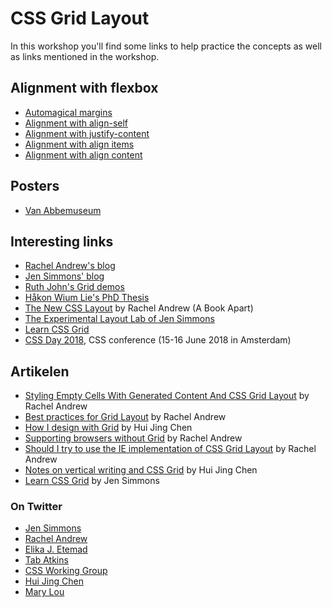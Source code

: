 # CSS Grid Layout

In this workshop you'll find some links to help practice the concepts as well as links mentioned in the workshop. 

## Alignment with flexbox 

* [Automagical margins](https://codepen.io/hidde/pen/mqLGyg)
* [Alignment with align-self](https://codepen.io/hidde/pen/dZeqGQ)
* [Alignment with justify-content](https://codepen.io/hidde/pen/QOrVdK)
* [Alignment with align items](https://codepen.io/hidde/pen/NwMLaR)
* [Alignment with align content](https://codepen.io/hidde/pen/pdVOar)

## Posters

* [Van Abbemuseum](https://codepen.io/hidde/pen/oyXLYx)

## Interesting links

* [Rachel Andrew's blog](https://rachelandrew.co.uk)
* [Jen Simmons' blog](http://jensimmons.com/)
* [Ruth John's Grid demos](https://codepen.io/search/pens/?q=grid&limit=Rumyra)
* [Håkon Wium Lie's PhD Thesis](http://www.wiumlie.no/2006/phd/css.pdf)
* [The New CSS Layout](https://abookapart.com/products/the-new-css-layout) by Rachel Andrew (A Book Apart)
* [The Experimental Layout Lab of Jen Simmons](http://labs.jensimmons.com/)
* [Learn CSS Grid](http://learncssgrid.com)
* [CSS Day 2018](https://cssday.nl/2018), CSS conference (15-16 June 2018 in Amsterdam)

## Artikelen

* [Styling Empty Cells With Generated Content And CSS Grid Layout](https://www.smashingmagazine.com/2018/02/generated-content-grid-layout/) by Rachel Andrew
* [Best practices for Grid Layout](https://www.smashingmagazine.com/2018/04/best-practices-grid-layout/) by Rachel Andrew
* [How I design with Grid](https://www.chenhuijing.com/blog/how-i-design-with-css-grid/) by Hui Jing Chen
* [Supporting browsers without Grid](https://www.smashingmagazine.com/2017/11/css-grid-supporting-browsers-without-grid/) by Rachel Andrew
* [Should I try to use the IE implementation of CSS Grid Layout](https://rachelandrew.co.uk/archives/2016/11/26/should-i-try-to-use-the-ie-implementation-of-css-grid-layout/) by Rachel Andrew
* [Notes on vertical writing and CSS Grid](https://www.chenhuijing.com/blog/notes-on-vertical-writing-and-grid/#%F0%9F%91%BE) by Hui Jing Chen
* [Learn CSS Grid](http://jensimmons.com/post/feb-27-2017/learn-css-grid) by Jen Simmons

### On Twitter

* [Jen Simmons](https://twitter.com/jensimmons)
* [Rachel Andrew](https://twitter.com/rachelandrew)
* [Elika J. Etemad](https://twitter.com/fantasai)
* [Tab Atkins](https://twitter.com/tabatkins)
* [CSS Working Group](https://twitter.com/csswg)
* [Hui Jing Chen](https://twitter.com/hj_chen)
* [Mary Lou](https://twitter.com/crnacura)
